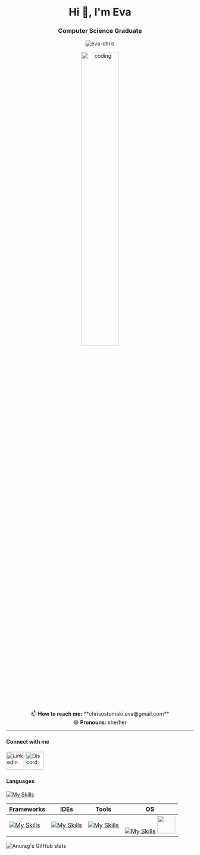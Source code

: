 <h1 align="center">Hi 👋, I'm Eva </h1>
<h3 align="center">Computer Science Graduate</h3>
<p align="center"> <img src="https://komarev.com/ghpvc/?username=eva-chris&label=Profile%20views&color=0e75b6&style=flat" alt="eva-chris" /> </p>

<p align="center">
<img align="center" src="https://mir-s3-cdn-cf.behance.net/project_modules/disp/601014116770475.6068beff4640a.gif" alt="coding" width="45%" border="0" style="max-width: 100%;">
</p>

<p align="center">
📫 <b>How to reach me:</b> **chrisostomaki.eva@gmail.com**
<br>😄 <b>Pronouns:</b> she/her
</p>
<hr>

<p>
  <h4>Connect with me</h4>
  <a href="https://www.linkedin.com/in/eva-chrysostomaki/">
    <img alt="LinkedIn" title="LinkedIn" height="48" width="48" src="https://cdn.simpleicons.org/linkedin"></a>
   <a href="discord.com/users/_paracosm">
    <img alt="Discord" title="Discord" height="48" width="48" src="https://cdn.simpleicons.org/discord"></a>
</p>

<!-- <p>
  <a href="https://discord.gg/WjEFnzC">
    <img alt="Discord" title="Discord" height="48" width="48" src="https://cdn.simpleicons.org/discord"></a>
  <a href="https://www.threads.net/@peterthehan">
    <picture>
      <source media="(prefers-color-scheme: dark)" srcset="https://cdn.simpleicons.org/threads/white">
      <img alt="Threads" title="Threads" height="48" width="48" src="https://cdn.simpleicons.org/threads"></picture></a>
  <a href="https://youtube.com/@peterthehan">
    <img alt="YouTube" title="YouTube" height="48" width="48" src="https://cdn.simpleicons.org/youtube"></a>
</p> -->


<h4>Languages</h4>

[![My Skills](https://skillicons.dev/icons?i=html,css,py,js,ts,java,cpp,c&perline=4)](https://skillicons.dev)



| Frameworks  | IDEs  | Tools | OS
| ------------- | -------------  | ------------- | ------------- |
| [![My Skills](https://skillicons.dev/icons?i=angular,flask)](https://skillicons.dev)  | [![My Skills](https://skillicons.dev/icons?i=vscode,eclipse)](https://skillicons.dev)  | [![My Skills](https://skillicons.dev/icons?i=figma)](https://skillicons.dev) | [![My Skills](https://skillicons.dev/icons?i=linux)](https://skillicons.dev) <img src="https://github.com/Eva-Chris/Eva-Chris/assets/25487874/c807cb7b-4d26-4149-b9ce-74eaf85799c6" width="48px"> |

![Anurag's GitHub stats](https://github-readme-stats.vercel.app/api?username=Eva-Chris&show_icons=true&theme=radical)
